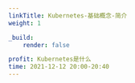 ```yaml
---
linkTitle: Kubernetes-基础概念-简介
weight: 1

_build:
    render: false

profit: Kubernetes是什么
time: 2021-12-12 20:00-20:40
---
```

